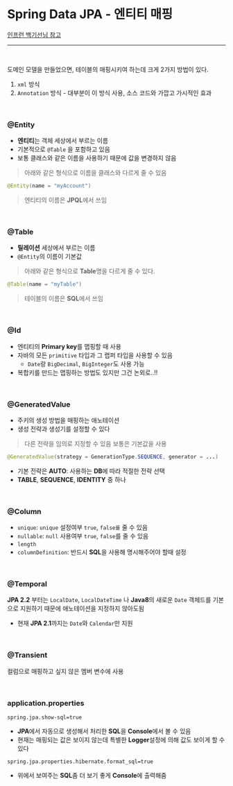 # Spring Data JPA - 엔티티 매핑

[인프런 백기선님 참고](https://www.inflearn.com/course/%EC%8A%A4%ED%94%84%EB%A7%81-%EB%8D%B0%EC%9D%B4%ED%84%B0-jpa/dashboard)

<hr>

<br>

도메인 모델을 만들었으면, 테이블의 매핑시키여 하는데 크게 2가지 방법이 있다.

1. `xml` 방식
2. `Annotation` 방식 - 대부분이 이 방식 사용, 소스 코드와 가깝고 가시적인 효과



<br>

### @Entity

- **엔티티**는 객체 세상에서 부르는 이름
- 기본적으로 `@Table` 을 포함하고 있음
- 보통 클래스와 같은 이름을 사용하기 때문에 값을 변경하지 않음

> 아래와 같은 형식으로 이름을 클래스와 다르게 줄 수 있음

```java
@Entity(name = "myAccount")
```

> 엔티티의 이름은 **JPQL**에서 쓰임

<br>

### @Table

- **릴레이션** 세상에서 부르는 이름
- `@Entity`의 이름이 기본값

> 아래와 같은 형식으로 **Table**명을 다르게 줄 수 있다.

```java
@Table(name = "myTable")
```

> 테이블의 이름은 **SQL**에서 쓰임



<br>

### @Id

- 엔티티의 **Primary key**를 맵핑할 때 사용
- 자바의 모든 `primitive` 타입과 그 랩퍼 타입을 사용할 수 있음
  - `Date`랑 `BigDecimal`, `BigInteger`도 사용 가능
- 복합키를 만드는 맵핑하는 방법도 있지만 그건 논외로..!!



<br>

### @GeneratedValue

- 주키의 생성 방법을 매핑하는 애노테이션
- 생성 전략과 생성기를 설정할 수 있다

> 다른 전략을 임의로 지정할 수 있음 보통은 기본값을 사용

```java
@GeneratedValue(strategy = GenerationType.SEQUENCE, generator = ...)
```

- 기본 전략은 **AUTO**: 사용하는 **DB**에 따라 적절한 전략 선택
- **TABLE**, **SEQUENCE**, **IDENTITY** 중 하나



<br>

### @Column

- `unique`: `unique` 설정여부 `true`, `false를` 줄 수 있음
- `nullable`: `null` 사용여부 `true`, `false`를 줄 수 있음
- `length`
- `columnDefinition`: 반드시 **SQL**을 사용해 명시해주어야 할때 설정

<br>

### @Temporal

**JPA 2.2** 부터는 `LocalDate`, `LocalDateTime` 나 **Java8**의 새로운 `Date` 객체드를 기본으로 지원하기 때문에 애노테이션을 지정하지 않아도됨

- 현재 **JPA 2.1**까지는 `Date`와 `Calendar`만 지원

<br>

### @Transient

컬럼으로 매핑하고 싶지 않은 멤버 변수에 사용

<br>

### application.properties

```properties
spring.jpa.show-sql=true
```

- **JPA**에서 자동으로 생성해서 처리한 **SQL**을 **Console**에서 볼 수 있음
- 현재는 매핑되는 값은 보이지 않는데 특별한 **Logger**설정에 의해 값도 보이게 할 수 있다

```properties
spring.jpa.properties.hibernate.format_sql=true
```

- 위에서 보여주는 **SQL**좀 더 보기 좋게 **Console**에 출력해줌